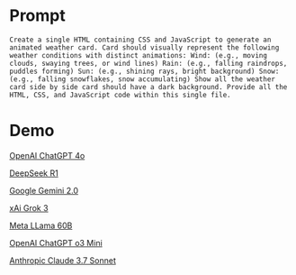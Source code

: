 # Prompt

```
Create a single HTML containing CSS and JavaScript to generate an animated weather card. Card should visually represent the following weather conditions with distinct animations: Wind: (e.g., moving clouds, swaying trees, or wind lines) Rain: (e.g., falling raindrops, puddles forming) Sun: (e.g., shining rays, bright background) Snow: (e.g., falling snowflakes, snow accumulating) Show all the weather card side by side card should have a dark background. Provide all the HTML, CSS, and JavaScript code within this single file.
```

# Demo

[OpenAI ChatGPT 4o](https://ufuayk.github.io/ai-benchmark-weather/4o.html)

[DeepSeek R1](https://ufuayk.github.io/ai-benchmark-weather/deepseek.html)

[Google Gemini 2.0](https://ufuayk.github.io/ai-benchmark-weather/gemini.html)

[xAi Grok 3](https://ufuayk.github.io/ai-benchmark-weather/grok.html)

[Meta LLama 60B](https://ufuayk.github.io/ai-benchmark-weather/llama.html)

[OpenAI ChatGPT o3 Mini](https://ufuayk.github.io/ai-benchmark-weather/o3mini.html)

[Anthropic Claude 3.7 Sonnet](https://ufuayk.github.io/ai-benchmark-weather/sonnet.html)

